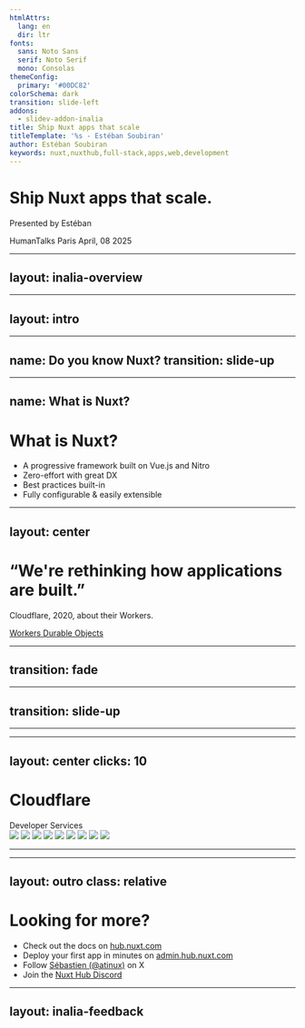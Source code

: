 ```yaml
---
htmlAttrs:
  lang: en
  dir: ltr
fonts:
  sans: Noto Sans
  serif: Noto Serif
  mono: Consolas
themeConfig:
  primary: '#00DC82'
colorSchema: dark
transition: slide-left
addons:
  - slidev-addon-inalia
title: Ship Nuxt apps that scale
titleTemplate: '%s - Estéban Soubiran'
author: Estéban Soubiran
keywords: nuxt,nuxthub,full-stack,apps,web,development
---
```


<div class="relative">
  <h1 class="text-center font-serif pb-36">Ship <span class="text-primary">Nuxt</span> apps that scale.</h1>
  <p class="absolute left-1/2 transform translate -translate-x-1/2 top-24 op-60">
    Presented by Estéban
  </p>
</div>

<Globe class="absolute z-10 top-2/5 left-1/2 transform -translate-x-1/2" :size="1000" :speed="0.001" :markers="[{ location: [44.833328, -0.56667], size: 0.04 }]" />

<div class="absolute right-6 bottom-6 flex flex-col gap-4 items-end">
  <span class="text-sm op-40">HumanTalks Paris</span>
  <span class="text-xs op-20 mt--4">April, 08 2025</span>
</div>

<!--

Hello everyone,

I'm thrilled to be here today at HumanTalks Paris.

Since the launch of Nuxt 3, the tagline has been "Create performant and production-grade full-stack web apps". But what does that really mean and how does it stand today?

And prepare your phone, you'll have a QR code to scan in a few slides.

 -->

---
layout: inalia-overview
---

---
layout: intro
---

<!--
Before we dive into the topic, let me introduce myself.

I'm Estéban and I been using Nuxt for years now. I create some [click] modules like Nuxt Authorization to manage permissions within an app and [click] I write articles about everything I play with like Vue, Nuxt, VitePress, and Laravel.

[click] You can easily find me online if you want to follow my work or ask me questions.
-->

---
name: Do you know Nuxt?
transition: slide-up
---

<Inalia
  :questionId="1"
/>

---
name: What is Nuxt?
---

<div class="absolute bottom-12 left-14">
  <h1 class="text-4xl font-serif">What is <span class="text-primary">Nuxt</span>?</h1>

  <ul class="list-disc!">
    <li>A progressive framework built on Vue.js and Nitro</li>
    <li>Zero-effort with great DX</li>
    <li>Best practices built-in</li>
    <li>Fully configurable & easily extensible</li>
  </ul>
</div>

<!--
Explain the Nitro part because it's an important one.

Reference: https://www.youtube.com/watch?v=ajUJ1ZNiaZ8

- **October 2016**: First commit for Nuxt.js.
- **January 2018**: Release of Nuxt.js v1.
- **September 2018**: Release of Nuxt.js v2.
- **July 2020**: First commit for Nuxt.js v3.
- **November 2022**: Release of Nuxt.js v3.
- **Coming Soon**: Nuxt.js v4.
-->

---
layout: center
---

<div class="i-logos-cloudflare-icon absolute z--10 w-60 h-60 top-20 left-12 op-20" />

<h1 class="font-serif">
  “We're rethinking how applications are built.”
</h1>

<p class="text-end">
  Cloudflare, 2020, about their Workers.
</p>

<div class="absolute right-6 bottom-6 flex flex-col gap-4 items-end">
  <a href="https://blog.cloudflare.com/introducing-workers-durable-objects/" class="text-xs op-20">Workers Durable Objects</a>
</div>

<!--

"We're rethinking how applications are built."

This quote isn't mine but from Cloudflare in 2020, referring to their Workers. Workers are JavaScript code that runs on the Cloudflare Edge network, but we'll that later.

By the end of this presentation, you'll have all the keys to understand why this quote is so important and how it reflects on Cloudflare's services. But before that, let's understand how applications are built today.

 -->

---
transition: fade
---

<Inalia
  :questionId="2"
/>

<!--
What are the essential needs for a web application?

This is the question I'm asking you today. You have 30 seconds to answer. You can scan the QR code on the screen or go to the URL on your phone.

This question will ensure we're all on the same page, and it'll help us understand Cloudflare's services later.

Hmm, very interesting results.

And the answer is... all of them! Every web application needs a database, a KV store, a blob storage, a queue, and a mailer. Without one of these, creating a serious web application becomes very difficult.
-->

---
transition: slide-up
---

<OriginServer />

<!--
Once you have your application, you need to deploy it somewhere to make it accessible to everyone.

Traditionally, you'd deploy your application on a single server in one location. This server, known as the origin server, is the source of truth for your application.

The farther users are from your server's location, the slower your application will be for them.

For example, an application deployed in Paris is fast for European users, but for users in regions like Oceania, such as Sydney, it starts to get slow, which can be a problem.

Now that we know how traditional applications are built and deployed, let's see how Cloudflare is rethinking this.
-->

---

<CloudflareNetwork />

<!--
First, let's talk about Cloudflare's network, which is the foundation of all their services. With a network of over 330 (three hundred and thirty) data centers—each little orange dot on the map—Cloudflare is within 50 milliseconds of 99% of the world's population. This is incredible!

And unlike traditional providers with regions like 'eu-west-3' or 'us-east-1,' Cloudflare has a single global region: Earth. This means your code is deployed near everyone in the world without you having to manage it.
-->

---
layout: center
clicks: 10
---

<div class="relative">
  <h1 font="serif" text="center" flex="~ row items-center gap-4">
    <span i-logos-cloudflare-icon w="16" h="16" inline-block></span>
    <span>Cloudflare</span>
  </h1>

  <div class="absolute right-0 bottom--1 text-xs op-40">
    Developer Services
  </div>
</div>

<v-click at="1">
  <Card class="mt-12 flex flex-row justify-center items-center gap-2 overflow-hidden">
    <v-clicks>
      <img class="w-8" src="/cf-kv.svg" />
      <img class="w-8" src="/cf-d1.svg" />
      <img class="w-7" src="/cf-r2.svg" />
      <img class="w-8" src="/cf-queues.svg" />
    </v-clicks>
  </Card>
</v-click>

<v-click at="5">
  <Card class="mt-8 flex flex-row justify-center items-center gap-2 overflow-hidden">
    <v-clicks>
      <img class="w-8" src="/cf-pages.svg" />
      <img class="w-8" src="/cf-vectorize.svg" />
      <img class="w-8" src="/cf-web-analytics.svg" />
      <img class="w-8" src="/cf-workflows.svg" />
      <img class="w-8" src="/cf-do.svg" />
    </v-clicks>
  </Card>
</v-click>

<Transition name="fade">
  <CloudflareNetworkGlobe v-if="$clicks === 10" class="absolute -z-1 left-1/2 top-2/5 transform -translate-x-1/2" :size="600" />
</Transition>

<!--

On top of their network, Cloudflare has built a set of services that developers can use to make their applications.

Do you remember the essential needs for a web application we talked about earlier?

There was a KV store, a database, a blob storage, a queue, and a mailer.

Interestingly, Cloudflare provides a service for nearly all of them.

1. [click] KV Store for distributed key-value storage.
2. [click] D1 for a scalable SQL database.
3. [click] R2 for the blob storage.
4. [click] Queues for handling async tasks.

The only thing missing is the mailer, but maybe one day?

These are all primitives. But because of their distributed and serverless nature, Cloudflare can provide a range of high-level services that use these primitives:

5. [click] Pages to deploy full-stack applications in seconds.
6. [click] Vectorize and Workers AI to build and deploy AI applications.
7. [click] Web Analytics to track and analyze your web traffic.
8. [click] Workflows to automate your applications.
9. [click] Durable Objects to coordinate multiple clients.

And each time, the idea is always the same, you write the code and they take care of the rest. They deploy it on their region Earth [click] , and every services are interconnected.

The developer experience is incredible, and you can access services that were previously unthinkable.

But with all these services, the complexity increases and integrates them into a framework can be a challenge. It's a new paradigm that's need to be understood and tame.

 -->

---

<NuxtHubBento />

<!--
And that's where NuxtHub comes in.

We all know the love from Nuxt for a good Developer Experience.

NuxtHub is your full-stack companion to build, deploy and manage your Nuxt applications that makes usage of Cloudflare services a breeze.

First, [click] it's a module that wraps all Cloudflare primitives, the KV store, D1, R2, and queues. Everything works locally and in production without any code changes.

Then, it's also a CLI to speed up your development and deployment process. [click] You can create a new application, access to the storage remotely, and deploy your application in one minute.

Finally, [click] it's a dashboard to manage your applications. You can see deployment, logs, and even manage your data!

And because it's built on top of Cloudflare's services, [click] you can deploy from a Git repository or add a custom domain in seconds at a very affordable price.

NuxtHub is also adding [click] high-level services like [click] Vectorize, [click] Browser Rendering, [click] Real-time, and [click] Crons.

If you don't believe me, [click] read the words from Sébastien Chopin, creator of Nuxt and NuxtHub.

And the best part ? [click] You can get started today, for free!
-->

---
layout: outro
class: relative
---

<h1 class="text-4xl font-serif">
  Looking for more?
</h1>

<ul class="op-80">
  <li>Check out the docs on <a href="https://hub.nuxt.com" target="_blank">hub.nuxt.com</a></li>
  <li>Deploy your first app in minutes on <a href="https://admin.hub.nuxt.com" target="_blank">admin.hub.nuxt.com</a></li>
  <li>Follow <a href="https://twitter.com/atinux" target="_blank">Sébastien (@atinux)</a> on X</li>
  <li>Join the <a href="https://discord.gg/vW89dsVqBF" target="_blank">Nuxt Hub Discord</a></li>
</ul>

<!--
Thank you! I really hope you enjoyed this presentation. And if you have any questions, feel free to ask in the chat.
-->

---
layout: inalia-feedback
---
